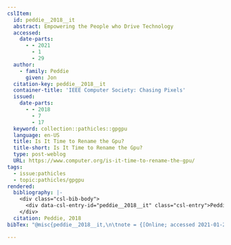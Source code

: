 ```yaml
---
cslItem:
  id: peddie__2018__it
  abstract: Empowering the People who Drive Technology
  accessed:
    date-parts:
      - - 2021
        - 1
        - 29
  author:
    - family: Peddie
      given: Jon
  citation-key: peddie__2018__it
  container-title: 'IEEE Computer Society: Chasing Pixels'
  issued:
    date-parts:
      - - 2018
        - 7
        - 17
  keyword: collection::pathicles::gpgpu
  language: en-US
  title: Is It Time to Rename the Gpu?
  title-short: Is It Time to Rename the Gpu?
  type: post-weblog
  URL: https://www.computer.org/is-it-time-to-rename-the-gpu/
tags:
  - issue:pathicles
  - topic:pathicles/gpgpu
rendered:
  bibliography: |-
    <div class="csl-bib-body">
      <div data-csl-entry-id="peddie__2018__it" class="csl-entry">Peddie, J. 2018 “Is It Time to Rename the Gpu?,” <i>IEEE Computer Society: Chasing Pixels</i>, 17 July. Available at: https://www.computer.org/is-it-time-to-rename-the-gpu/ (Accessed: January 29, 2021).</div>
    </div>
  citation: Peddie, 2018
bibTex: "@misc{peddie__2018__it,\n\tnote = {[Online; accessed 2021-01-29]},\n\tauthor = {Peddie, Jon},\n\tyear = {2018},\n\tmonth = {jul 17},\n\ttitle = {Is {It} {Time} to {Rename} the {Gpu}?},\n\thowpublished = {https://www.computer.org/is-it-time-to-rename-the-gpu/},\n}\n\n"

---
```

